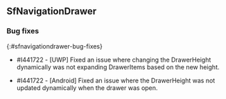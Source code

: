 ## SfNavigationDrawer 

### Bug fixes
{:#sfnavigationdrawer-bug-fixes}

* \#I441722 - [UWP] Fixed an issue where changing the DrawerHeight dynamically was not expanding DrawerItems based on the new height.

* \#I441722 -  [Android] Fixed an issue where the DrawerHeight was not updated dynamically when the drawer was open.
